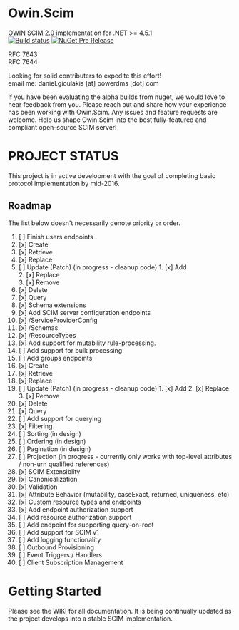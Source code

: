 # Owin.Scim
OWIN SCIM 2.0 implementation for .NET >= 4.5.1  
[![Build status](https://ci.appveyor.com/api/projects/status/qgblu9mx4f53tvee/branch/master?svg=true)](https://ci.appveyor.com/project/powerdms/owin-scim/branch/master) [![NuGet Pre Release](https://img.shields.io/nuget/vpre/Owin.Scim.svg?maxAge=1800)](https://www.nuget.org/packages/Owin.Scim/)

RFC 7643  
RFC 7644

Looking for solid contributers to expedite this effort!  
email me:  daniel.gioulakis [at] powerdms [dot] com

If you have been evaluating the alpha builds from nuget, we would love to hear feedback from you. Please reach out and share how your experience has been working with Owin.Scim. Any issues and feature requests are welcome. Help us shape Owin.Scim into the best fully-featured and compliant open-source SCIM server!

PROJECT STATUS
==============
This project is in active development with the goal of completing basic protocol implementation by mid-2016.

Roadmap
-------
The list below doesn't necessarily denote priority or order.

01. [ ] Finish users endpoints
  1. [x] Create  
  2. [x] Retrieve  
  3. [x] Replace  
  4. [ ] Update (Patch) (in progress - cleanup code)
    1. [x] Add  
    2. [x] Replace  
    3. [x] Remove  
  5. [x] Delete  
  6. [x] Query
02. [x] Schema extensions
03. [x] Add SCIM server configuration endpoints
  1. [x] /ServiceProviderConfig
  2. [x] /Schemas
  3. [x] /ResourceTypes
04. [x] Add support for mutability rule-processing.
05. [ ] Add support for bulk processing
06. [ ] Add groups endpoints
  1. [x] Create
  2. [x] Retrieve
  3. [x] Replace
  4. [ ] Update (Patch)  (in progress - cleanup code)
    1. [x] Add
    2. [x] Replace
    3. [x] Remove
  5. [x] Delete  
  6. [x] Query
07. [ ] Add support for querying
  1. [x] Filtering
  2. [ ] Sorting (in design)
  3. [ ] Ordering (in design)
  4. [ ] Pagination (in design)
  5. [ ] Projection (in progress - currently only works with top-level attributes / non-urn qualified references)
08. [x] SCIM Extensiblity
  1. [x] Canonicalization  
  2. [x] Validation  
  3. [x] Attribute Behavior (mutability, caseExact, returned, uniqueness, etc)
  4. [x] Custom resource types and endpoints
09. [x] Add endpoint authorization support
10. [ ] Add resource authorization support
11. [ ] Add endpoint for supporting query-on-root
12. [ ] Add support for SCIM v1
13. [ ] Add logging functionality
14. [ ] Outbound Provisioning
  1. [ ] Event Triggers / Handlers
  2. [ ] Client Subscription Management

Getting Started
===============
Please see the WIKI for all documentation. It is being continually updated as the project develops into a stable SCIM implementation.
